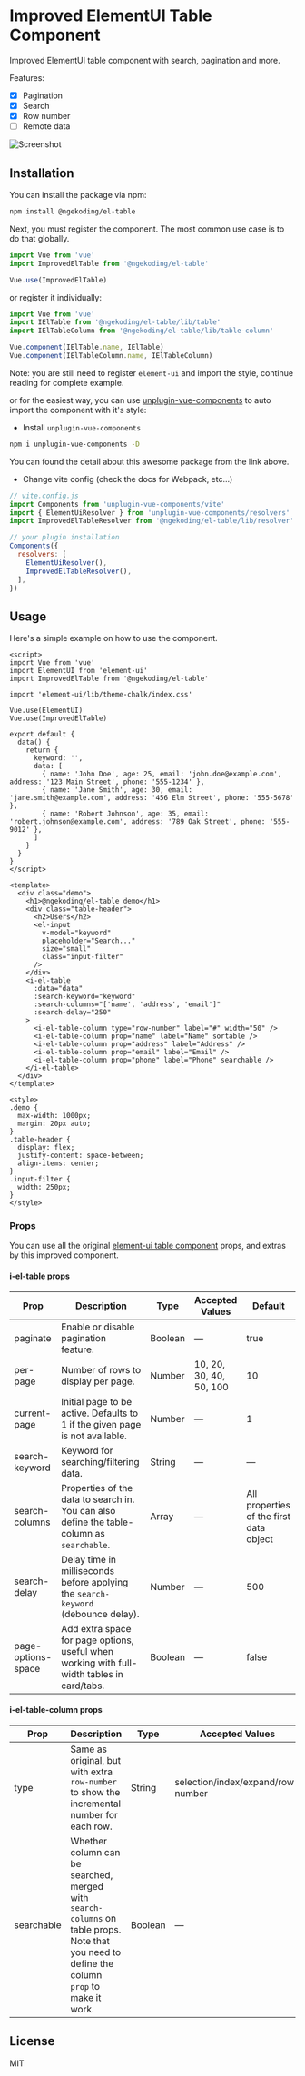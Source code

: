 # Improved ElementUI Table Component

Improved ElementUI table component with search, pagination and more.

Features:

- [x] Pagination
- [x] Search
- [x] Row number
- [ ] Remote data

![Screenshot](./screenshots/improved-el-table.png)

## Installation

You can install the package via npm:

```sh
npm install @ngekoding/el-table
```

Next, you must register the component. The most common use case is to do that globally.

```js
import Vue from 'vue'
import ImprovedElTable from '@ngekoding/el-table'

Vue.use(ImprovedElTable)
```

or register it individually:

```js
import Vue from 'vue'
import IElTable from '@ngekoding/el-table/lib/table'
import IElTableColumn from '@ngekoding/el-table/lib/table-column'

Vue.component(IElTable.name, IElTable)
Vue.component(IElTableColumn.name, IElTableColumn)
```

Note: you are still need to register `element-ui` and import the style, continue reading for complete example.

or for the easiest way, you can use [unplugin-vue-components](https://github.com/antfu/unplugin-vue-components) to auto import the component with it's style:

- Install `unplugin-vue-components`

```sh
npm i unplugin-vue-components -D
```

You can found the detail about this awesome package from the link above.

- Change vite config (check the docs for Webpack, etc...)

```js
// vite.config.js
import Components from 'unplugin-vue-components/vite'
import { ElementUiResolver } from 'unplugin-vue-components/resolvers'
import ImprovedElTableResolver from '@ngekoding/el-table/lib/resolver'

// your plugin installation
Components({
  resolvers: [
    ElementUiResolver(),
    ImprovedElTableResolver(),
  ],
})
```

## Usage

Here's a simple example on how to use the component.

```vue
<script>
import Vue from 'vue'
import ElementUI from 'element-ui'
import ImprovedElTable from '@ngekoding/el-table'

import 'element-ui/lib/theme-chalk/index.css'

Vue.use(ElementUI)
Vue.use(ImprovedElTable)

export default {
  data() {
    return {
      keyword: '',
      data: [
        { name: 'John Doe', age: 25, email: 'john.doe@example.com', address: '123 Main Street', phone: '555-1234' },
        { name: 'Jane Smith', age: 30, email: 'jane.smith@example.com', address: '456 Elm Street', phone: '555-5678' },
        { name: 'Robert Johnson', age: 35, email: 'robert.johnson@example.com', address: '789 Oak Street', phone: '555-9012' },
      ]
    }
  }
}
</script>

<template>
  <div class="demo">
    <h1>@ngekoding/el-table demo</h1>
    <div class="table-header">
      <h2>Users</h2>
      <el-input
        v-model="keyword"
        placeholder="Search..."
        size="small"
        class="input-filter"
      />
    </div>
    <i-el-table
      :data="data"
      :search-keyword="keyword"
      :search-columns="['name', 'address', 'email']"
      :search-delay="250"
    >
      <i-el-table-column type="row-number" label="#" width="50" />
      <i-el-table-column prop="name" label="Name" sortable />
      <i-el-table-column prop="address" label="Address" />
      <i-el-table-column prop="email" label="Email" />
      <i-el-table-column prop="phone" label="Phone" searchable />
    </i-el-table>
  </div>
</template>

<style>
.demo {
  max-width: 1000px;
  margin: 20px auto;
}
.table-header {
  display: flex;
  justify-content: space-between;
  align-items: center;
}
.input-filter {
  width: 250px;
}
</style>
```

### Props

You can use all the original [element-ui table component](https://element.eleme.io/#/en-US/component/table) props, and extras by this improved component.


#### i-el-table props

| Prop | Description | Type | Accepted Values | Default |
|--|--|--|--|--|
| paginate | Enable or disable pagination feature. | Boolean | — | true |
| per-page | Number of rows to display per page. | Number | 10, 20, 30, 40, 50, 100 | 10 |
| current-page | Initial page to be active. Defaults to 1 if the given page is not available. | Number | — | 1 |
| search-keyword | Keyword for searching/filtering data. | String | — | — |
| search-columns | Properties of the data to search in. You can also define the table-column as `searchable`. | Array | — | All properties of the first data object |
| search-delay | Delay time in milliseconds before applying the `search-keyword` (debounce delay). | Number | — | 500 |
| page-options-space | Add extra space for page options, useful when working with full-width tables in card/tabs. | Boolean | — | false |

#### i-el-table-column props

| Prop | Description | Type | Accepted Values | Default |
|--|--|--|--|--|
| type | Same as original, but with extra `row-number` to show the incremental number for each row. | String | selection/index/expand/row-number | — |
| searchable | Whether column can be searched, merged with `search-columns` on table props. Note that you need to define the column `prop` to make it work. | Boolean | — | false |

## License

MIT
